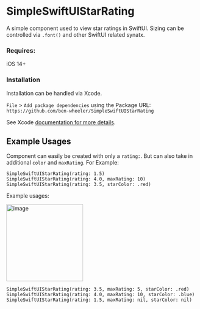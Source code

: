 # SimpleSwiftUIStarRating
A simple component used to view star ratings in SwiftUI. 
Sizing can be controlled via `.font()` and other SwiftUI related synatx. 

### Requires:
iOS 14+

### Installation
Installation can be handled via Xcode. 

`File` > `Add package dependencies` using the Package URL: `https://github.com/ben-wheeler/SimpleSwiftUIStarRating`

See Xcode [documentation for more details](https://developer.apple.com/documentation/xcode/adding-package-dependencies-to-your-app).

## Example Usages
Component can easily be created with only a `rating:`. But can also take in additional `color` and `maxRating`. 
For Example:
```
SimpleSwiftUIStarRating(rating: 1.5)
SimpleSwiftUIStarRating(rating: 4.0, maxRating: 10)
SimpleSwiftUIStarRating(rating: 3.5, starColor: .red)
```

Example usages:

<img width="201" alt="image" src="https://github.com/user-attachments/assets/7dca40ca-efb5-4452-a936-fa35d9feb4af" />

```
SimpleSwiftUIStarRating(rating: 3.5, maxRating: 5, starColor: .red)
SimpleSwiftUIStarRating(rating: 4.0, maxRating: 10, starColor: .blue)
SimpleSwiftUIStarRating(rating: 1.5, maxRating: nil, starColor: nil)
```
